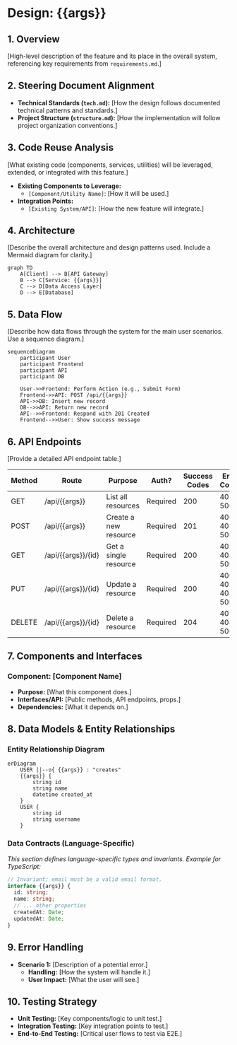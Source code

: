 # Design: {{args}}

## 1. Overview
[High-level description of the feature and its place in the overall system, referencing key requirements from `requirements.md`.]

## 2. Steering Document Alignment
- **Technical Standards (`tech.md`):** [How the design follows documented technical patterns and standards.]
- **Project Structure (`structure.md`):** [How the implementation will follow project organization conventions.]

## 3. Code Reuse Analysis
[What existing code (components, services, utilities) will be leveraged, extended, or integrated with this feature.]
- **Existing Components to Leverage:**
  - `[Component/Utility Name]`: [How it will be used.]
- **Integration Points:**
  - `[Existing System/API]`: [How the new feature will integrate.]

## 4. Architecture
[Describe the overall architecture and design patterns used. Include a Mermaid diagram for clarity.]

```mermaid
graph TD
    A[Client] --> B[API Gateway]
    B --> C[Service: {{args}}]
    C --> D[Data Access Layer]
    D --> E[Database]
```

## 5. Data Flow
[Describe how data flows through the system for the main user scenarios. Use a sequence diagram.]

```mermaid
sequenceDiagram
    participant User
    participant Frontend
    participant API
    participant DB
    
    User->>Frontend: Perform Action (e.g., Submit Form)
    Frontend->>API: POST /api/{{args}}
    API->>DB: Insert new record
    DB-->>API: Return new record
    API-->>Frontend: Respond with 201 Created
    Frontend-->>User: Show success message
```

## 6. API Endpoints
[Provide a detailed API endpoint table.]

| Method | Route                  | Purpose                | Auth?    | Success Codes | Error Codes       |
|--------|------------------------|------------------------|----------|---------------|-------------------|
| GET    | /api/{{args}}           | List all resources     | Required | 200           | 401, 500          |
| POST   | /api/{{args}}           | Create a new resource  | Required | 201           | 400, 401, 500     |
| GET    | /api/{{args}}/{id}      | Get a single resource  | Required | 200           | 401, 404, 500     |
| PUT    | /api/{{args}}/{id}      | Update a resource      | Required | 200           | 400, 401, 404, 500|
| DELETE | /api/{{args}}/{id}      | Delete a resource      | Required | 204           | 401, 404, 500     |

## 7. Components and Interfaces
### Component: [Component Name]
- **Purpose:** [What this component does.]
- **Interfaces/API:** [Public methods, API endpoints, props.]
- **Dependencies:** [What it depends on.]

## 8. Data Models & Entity Relationships

### Entity Relationship Diagram
```mermaid
erDiagram
    USER ||--o{ {{args}} : "creates"
    {{args}} {
        string id
        string name
        datetime created_at
    }
    USER {
        string id
        string username
    }
```

### Data Contracts (Language-Specific)
*This section defines language-specific types and invariants. Example for TypeScript:*
```typescript
// Invariant: email must be a valid email format.
interface {{args}} {
  id: string;
  name: string;
  // ... other properties
  createdAt: Date;
  updatedAt: Date;
}
```

## 9. Error Handling
- **Scenario 1:** [Description of a potential error.]
  - **Handling:** [How the system will handle it.]
  - **User Impact:** [What the user will see.]

## 10. Testing Strategy
- **Unit Testing:** [Key components/logic to unit test.]
- **Integration Testing:** [Key integration points to test.]
- **End-to-End Testing:** [Critical user flows to test via E2E.]